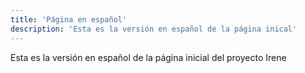 ```yaml
---
title: 'Página en español'
description: 'Esta es la versión en español de la página inical'
---
```


Esta es la versión en español de la página inicial del proyecto Irene
